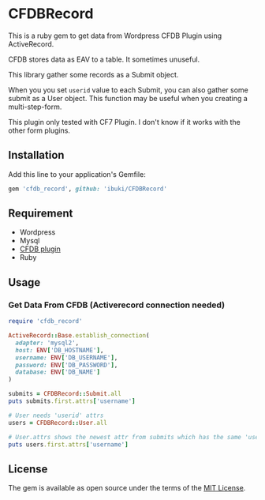 # CFDBRecord

This is a ruby gem to get data from Wordpress CFDB Plugin using ActiveRecord.

CFDB stores data as EAV to a table. It sometimes unuseful.

This library gather some records as a Submit object.

When you you set `userid` value to each Submit, you can also gather some submit as a User object.
This function may be useful when you creating a multi-step-form.

This plugin only tested with CF7 Plugin. I don't know if it works with the other form plugins.

## Installation

Add this line to your application's Gemfile:

```ruby
gem 'cfdb_record', github: 'ibuki/CFDBRecord'
```

## Requirement

- Wordpress
- Mysql
- [CFDB plugin](https://github.com/mdsimpson/contact-form-7-to-database-extension)
- Ruby

## Usage

### Get Data From CFDB (Activerecord connection needed)

```ruby
require 'cfdb_record'

ActiveRecord::Base.establish_connection(
  adapter: 'mysql2',
  host: ENV['DB_HOSTNAME'],
  username: ENV['DB_USERNAME'],
  password: ENV['DB_PASSWORD'],
  database: ENV['DB_NAME']
)

submits = CFDBRecord::Submit.all
puts submits.first.attrs['username']

# User needs 'userid' attrs
users = CFDBRecord::User.all

# User.attrs shows the newest attr from submits which has the same 'userid'
puts users.first.attrs['username']
```

## License

The gem is available as open source under the terms of the [MIT License](https://opensource.org/licenses/MIT).
